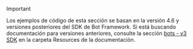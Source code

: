 > [!Important]
> Los ejemplos de código de esta sección se basan en la versión 4.6 y versiones posteriores del SDK de Bot Framework. Si está buscando documentación para versiones anteriores, consulte la sección [bots - v3 SDK](~/resources/bot-v3/bots-overview.md) en la carpeta Resources de la documentación.

